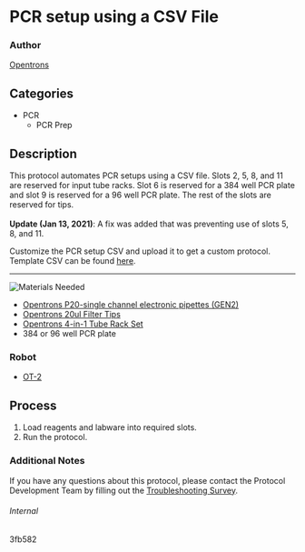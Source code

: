# PCR setup using a CSV File

### Author
[Opentrons](https://opentrons.com/)

## Categories
* PCR
	* PCR Prep

## Description
This protocol automates PCR setups using a CSV file. Slots 2, 5, 8, and 11 are reserved for input tube racks. Slot 6 is reserved for a 384 well PCR plate and slot 9 is reserved for a 96 well PCR plate. The rest of the slots are reserved for tips.</br>
</br>
**Update (Jan 13, 2021)**: A fix was added that was preventing use of slots 5, 8, and 11.

Customize the PCR setup CSV and upload it to get a custom protocol. Template CSV can be found [here](https://docs.google.com/spreadsheets/d/15ddYgLTeaY4jjYTro1_AiAuMxNe6WrNxDndm7DE7Kgc/edit?usp=sharing).

---
![Materials Needed](https://s3.amazonaws.com/opentrons-protocol-library-website/custom-README-images/001-General+Headings/materials.png)

* [Opentrons P20-single channel electronic pipettes (GEN2)](https://shop.opentrons.com/collections/ot-2-robot/products/single-channel-electronic-pipette?variant=31059478970462)
* [Opentrons 20ul Filter Tips](https://shop.opentrons.com/collections/opentrons-tips/products/opentrons-20ul-filter-tips)
* [Opentrons 4-in-1 Tube Rack Set](https://shop.opentrons.com/products/tube-rack-set-1)
* 384 or 96 well PCR plate

### Robot
* [OT-2](https://opentrons.com/ot-2)

## Process
1. Load reagents and labware into required slots.
2. Run the protocol.

### Additional Notes
If you have any questions about this protocol, please contact the Protocol Development Team by filling out the [Troubleshooting Survey](https://protocol-troubleshooting.paperform.co/).

###### Internal
3fb582
